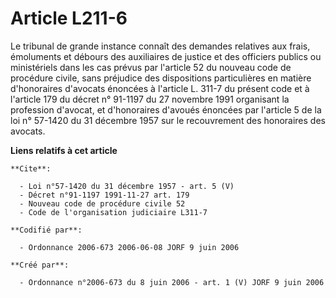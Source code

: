 # Article L211-6

Le tribunal de grande instance connaît des demandes relatives aux frais, émoluments et débours des auxiliaires de justice et
des officiers publics ou ministériels dans les cas prévus par l'article 52 du nouveau code de procédure civile, sans
préjudice des dispositions particulières en matière d'honoraires d'avocats énoncées à l'article L. 311-7 du présent code et à
l'article 179 du décret n° 91-1197 du 27 novembre 1991 organisant la profession d'avocat, et d'honoraires d'avoués énoncées
par l'article 5 de la loi n° 57-1420 du 31 décembre 1957 sur le recouvrement des honoraires des avocats.

**Liens relatifs à cet article**

	**Cite**:

	  - Loi n°57-1420 du 31 décembre 1957 - art. 5 (V)
	  - Décret n°91-1197 1991-11-27 art. 179
	  - Nouveau code de procédure civile 52
	  - Code de l'organisation judiciaire L311-7

	**Codifié par**:

	  - Ordonnance 2006-673 2006-06-08 JORF 9 juin 2006

	**Créé par**:

	  - Ordonnance n°2006-673 du 8 juin 2006 - art. 1 (V) JORF 9 juin 2006
